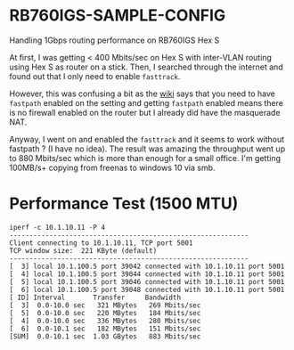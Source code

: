 # RB760IGS-SAMPLE-CONFIG
Handling 1Gbps routing performance on RB760IGS Hex S

At first, I was getting < 400 Mbits/sec on Hex S with inter-VLAN routing using Hex S as router on a stick. Then, I searched through the internet and found out that I only need to enable `fasttrack`. 

However, this was confusing a bit as the [wiki](https://wiki.mikrotik.com/wiki/Manual:IP/Fasttrack) says that you need to have `fastpath` enabled on the setting and getting `fastpath` enabled means there is no firewall enabled on the router but I already did have the masquerade NAT.



Anyway, I went on and enabled the `fasttrack` and it seems to work without fastpath ? (I have no idea). The result was amazing the throughput went up to 880 Mbits/sec which is more than enough for a small office. I'm getting 100MB/s+ copying from freenas to windows 10 via smb.


# Performance Test (1500 MTU)
```
iperf -c 10.1.10.11 -P 4
------------------------------------------------------------
Client connecting to 10.1.10.11, TCP port 5001
TCP window size:  221 KByte (default)
------------------------------------------------------------
[  3] local 10.1.100.5 port 39042 connected with 10.1.10.11 port 5001
[  4] local 10.1.100.5 port 39044 connected with 10.1.10.11 port 5001
[  5] local 10.1.100.5 port 39046 connected with 10.1.10.11 port 5001
[  6] local 10.1.100.5 port 39048 connected with 10.1.10.11 port 5001
[ ID] Interval       Transfer     Bandwidth
[  3]  0.0-10.0 sec   321 MBytes   269 Mbits/sec
[  5]  0.0-10.0 sec   220 MBytes   184 Mbits/sec
[  4]  0.0-10.0 sec   336 MBytes   280 Mbits/sec
[  6]  0.0-10.1 sec   182 MBytes   151 Mbits/sec
[SUM]  0.0-10.1 sec  1.03 GBytes   883 Mbits/sec
```
